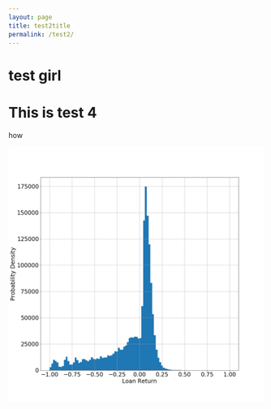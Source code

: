 ```yaml
---
layout: page
title: test2title
permalink: /test2/
---
```


# test girl

# This is test 4
how


![Table1](/image/loan.png)
